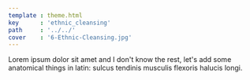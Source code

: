 ```yaml
---
template : theme.html
key      : 'ethnic_cleansing'
path     : '../../'
cover    : '6-Ethnic-Cleansing.jpg'
---
```


Lorem ipsum dolor sit amet and I don't know the rest, let's add some anatomical things in latin: sulcus tendinis musculis flexoris halucis longi.